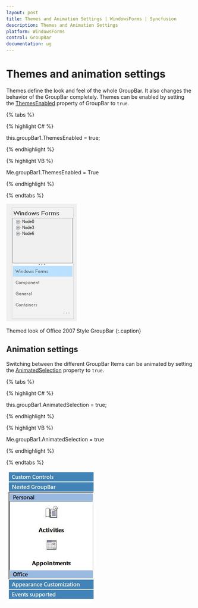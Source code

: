```yaml
---
layout: post
title: Themes and Animation Settings | WindowsForms | Syncfusion
description: Themes and Animation Settings
platform: WindowsForms
control: GroupBar
documentation: ug
---
```

# Themes and animation settings

Themes define the look and feel of the whole GroupBar. It also changes the behavior of the GroupBar completely. Themes can be enabled by setting the [ThemesEnabled](https://help.syncfusion.com/cr/windowsforms/Syncfusion.Windows.Forms.Tools.GroupBar.html#Syncfusion_Windows_Forms_Tools_GroupBar_ThemesEnabled) property of GroupBar to `true`.

{% tabs %}

{% highlight C# %}  

this.groupBar1.ThemesEnabled = true;

{% endhighlight %}


{% highlight VB %}

Me.groupBar1.ThemesEnabled = True

{% endhighlight %}

{% endtabs %}

![GroupBar theme enabled](Overview_images/Overview_img37.jpeg)

Themed look of Office 2007 Style GroupBar
{:.caption}

## Animation settings

Switching between the different GroupBar Items can be animated by setting the [AnimatedSelection](https://help.syncfusion.com/cr/windowsforms/Syncfusion.Windows.Forms.Tools.GroupBar.html#Syncfusion_Windows_Forms_Tools_GroupBar_AnimatedSelection) property to `true`.

{% tabs %}

{% highlight C# %}

this.groupBar1.AnimatedSelection = true;

 {% endhighlight %}

 
 
{% highlight VB %}

Me.groupBar1.AnimatedSelection = true

{% endhighlight %}

{% endtabs %}

![GroupBar animation](Overview_images/Overview_img38.jpeg)
